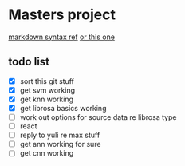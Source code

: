 # Masters project

[markdown syntax ref](https://www.markdownguide.org/basic-syntax/)
[or this one](https://docs.github.com/en/get-started/writing-on-github/getting-started-with-writing-and-formatting-on-github/basic-writing-and-formatting-syntax)

## todo list
- [x] sort this git stuff
- [x] get svm working
- [x] get knn working
- [x] get librosa basics working
- [ ] work out options for source data re librosa type
- [ ] react
- [ ] reply to yuli re max stuff
- [ ] get ann working for sure
- [ ] get cnn working
